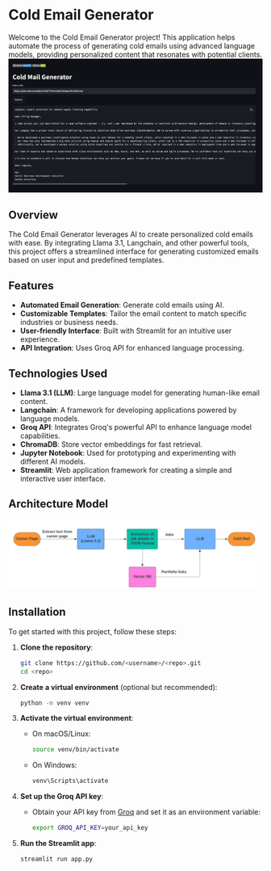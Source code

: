 # Cold Email Generator
Welcome to the Cold Email Generator project! This application helps automate the process of generating cold emails using advanced language models, providing personalized content that resonates with potential clients.
![alt text](op.png)

## Overview
The Cold Email Generator leverages AI to create personalized cold emails with ease. By integrating Llama 3.1, Langchain, and other powerful tools, this project offers a streamlined interface for generating customized emails based on user input and predefined templates.

## Features
- **Automated Email Generation**: Generate cold emails using AI.
- **Customizable Templates**: Tailor the email content to match specific industries or business needs.
- **User-friendly Interface**: Built with Streamlit for an intuitive user experience.
- **API Integration**: Uses Groq API for enhanced language processing.

## Technologies Used
- **Llama 3.1 (LLM)**: Large language model for generating human-like email content.
- **Langchain**: A framework for developing applications powered by language models.
- **Groq API**: Integrates Groq's powerful API to enhance language model capabilities.
- **ChromaDB**: Store vector embeddings for fast retrieval.
- **Jupyter Notebook**: Used for prototyping and experimenting with different AI models.
- **Streamlit**: Web application framework for creating a simple and interactive user interface.

## Architecture Model
![Alt text](flow_Diag.jpeg)

## Installation
To get started with this project, follow these steps:

1. **Clone the repository**:
   ```bash
   git clone https://github.com/<username>/<repo>.git
   cd <repo>

2. **Create a virtual environment** (optional but recommended):
   ```bash
   python -m venv venv

3. **Activate the virtual environment**:
   - On macOS/Linux:
     ```bash
     source venv/bin/activate
     ```
   - On Windows:
     ```bash
     venv\Scripts\activate
     ```
     
4. **Set up the Groq API key**:
   - Obtain your API key from [Groq](https://groq.com) and set it as an environment variable:
     ```bash
     export GROQ_API_KEY=your_api_key
     ```
5. **Run the Streamlit app**:
   ```bash
   streamlit run app.py
